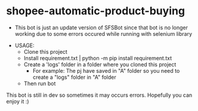 # shopee-automatic-product-buying

- This bot is just an update version of SFSBot since that bot is no longer working due to some errors occured while running with selenium library

*  USAGE:
   * Clone this project
   * Install requirement.txt | python -m pip install requirement.txt
   * Create a 'logs' folder in a folder where you cloned this project
       * For example: The pj have saved in "A" folder so you need to create a "logs" folder in "A" folder
   * Then run bot

This bot is still in dev so sometimes it may occurs errors. Hopefully you can enjoy it :)

